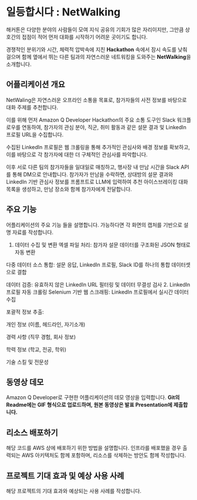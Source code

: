 # 일등합시다 : NetWalking

해커톤은 다양한 분야의 사람들이 모여 지식 공유의 기회가 많은 자리이지만, 
그만큼 상호간의 접점이 적어 먼저 대화를 시작하기 어려운 곳이기도 합니다. 

경쟁적인 분위기와 시간, 체력적 압박속에 지친 **Hackathon** 속에서
잠시 속도를 낮춰 걸으며 함께 옆에서 뛰는 다른 팀과의 자연스러운 네트워킹을 도와주는
**NetWalking**을 소개합니다.

## 어플리케이션 개요

NetWaling은 자연스러운 오프라인 소통을 목표로, 참가자들의 사전 정보를 바탕으로 대화 주제를 추천합니다.

이를 위해 먼저 Amazon Q Developer Hackathon의 주요 소통 도구인 Slack 워크플로우를 연동하여, 참가자의 관심 분야, 직군, 취미 활동과 같은 설문 결과 및 LinkedIn 프로필 URL을 수집합니다.

수집된 LinkedIn 프로필은 웹 크롤링을 통해 추가적인 관심사와 배경 정보를 확보하고, 이를 바탕으로 각 참가자에 대한 더 구체적인 관심사를 파악합니다.

이후 서로 다른 팀의 참가자들을 일대일로 매칭하고, 행사장 내 만남 시간을 Slack API를 통해 DM으로 안내합니다. 참가자가 만남을 수락하면, 상대방의 설문 결과와 LinkedIn 기반 관심사 정보를 프롬프트로 LLM에 입력하여 추천 아이스브레이킹 대화 목록을 생성하고, 만남 장소와 함께 참가자에게 전달합니다.


## 주요 기능

어플리케이션의 주요 기능 들을 설명합니다. 가능하다면 각 화면의 캡처를 기반으로 설명 자료를 작성합니다.
1. 데이터 수집 및 변환
엑셀 파일 처리: 참가자 설문 데이터를 구조화된 JSON 형태로 자동 변환

다중 데이터 소스 통합: 설문 응답, LinkedIn 프로필, Slack ID를 하나의 통합 데이터셋으로 결합

데이터 검증: 유효하지 않은 LinkedIn URL 필터링 및 데이터 무결성 검사
2. LinkedIn 프로필 자동 크롤링
Selenium 기반 웹 스크래핑: LinkedIn 프로필에서 실시간 데이터 수집

포괄적 정보 추출:

개인 정보 (이름, 헤드라인, 자기소개)

경력 사항 (직무 경험, 회사 정보)

학력 정보 (학교, 전공, 학위)

기술 스킬 및 전문성


## 동영상 데모

Amazon Q Developer로 구현한 어플리케이션의 데모 영상을 입력합니다.
**Git의 Readme에는 GIF 형식으로 업로드하며, 원본 동영상은 발표 Presentation에 제출합니다.**

## 리소스 배포하기

해당 코드를 AWS 상에 배포하기 위한 방법을 설명합니다. 인프라를 배포했을 경우 출력되는 AWS 아키텍처도 함께 포함하며, 리소스를 삭제하는 방안도 함께 작성합니다.

## 프로젝트 기대 효과 및 예상 사용 사례

해당 프로젝트의 기대 효과와 예상되는 사용 사례를 작성합니다.
